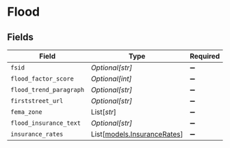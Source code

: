 # Flood


## Fields

| Field                                                      | Type                                                       | Required                                                   | Description                                                |
| ---------------------------------------------------------- | ---------------------------------------------------------- | ---------------------------------------------------------- | ---------------------------------------------------------- |
| `fsid`                                                     | *Optional[str]*                                            | :heavy_minus_sign:                                         | N/A                                                        |
| `flood_factor_score`                                       | *Optional[int]*                                            | :heavy_minus_sign:                                         | N/A                                                        |
| `flood_trend_paragraph`                                    | *Optional[str]*                                            | :heavy_minus_sign:                                         | N/A                                                        |
| `firststreet_url`                                          | *Optional[str]*                                            | :heavy_minus_sign:                                         | N/A                                                        |
| `fema_zone`                                                | List[*str*]                                                | :heavy_minus_sign:                                         | N/A                                                        |
| `flood_insurance_text`                                     | *Optional[str]*                                            | :heavy_minus_sign:                                         | N/A                                                        |
| `insurance_rates`                                          | List[[models.InsuranceRates](../models/insurancerates.md)] | :heavy_minus_sign:                                         | N/A                                                        |